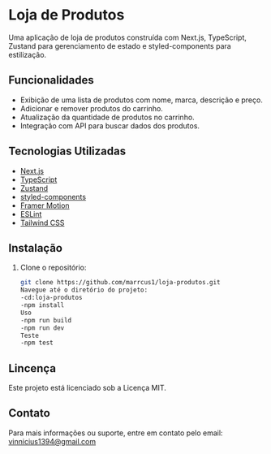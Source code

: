 # Loja de Produtos

Uma aplicação de loja de produtos construída com Next.js, TypeScript, Zustand para gerenciamento de estado e styled-components para estilização.

## Funcionalidades

- Exibição de uma lista de produtos com nome, marca, descrição e preço.
- Adicionar e remover produtos do carrinho.
- Atualização da quantidade de produtos no carrinho.
- Integração com API para buscar dados dos produtos.

## Tecnologias Utilizadas

- [Next.js](https://nextjs.org/)
- [TypeScript](https://www.typescriptlang.org/)
- [Zustand](https://github.com/pmndrs/zustand)
- [styled-components](https://styled-components.com/)
- [Framer Motion](https://www.framer.com/motion/)
- [ESLint](https://eslint.org/)
- [Tailwind CSS](https://tailwindcss.com/)

## Instalação

1. Clone o repositório:
   ```sh
   git clone https://github.com/marrcus1/loja-produtos.git
   Navegue até o diretório do projeto:
   -cd:loja-produtos
   -npm install
   Uso
   -npm run build
   -npm run dev
   Teste
   -npm test

## Lincença
Este projeto está licenciado sob a Licença MIT.

## Contato
Para mais informações ou suporte, entre em contato pelo email: vinnicius1394@gmail.com





